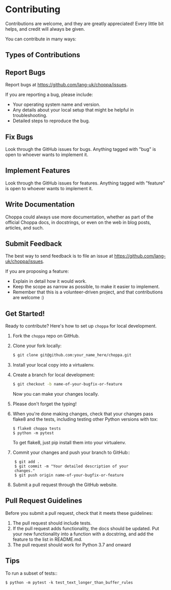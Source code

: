 # Contributing 

Contributions are welcome, and they are greatly appreciated! Every
little bit helps, and credit will always be given.

You can contribute in many ways:

Types of Contributions
----------------------

## Report Bugs

Report bugs at https://github.com/lang-uk/choppa/issues.

If you are reporting a bug, please include:

-   Your operating system name and version.
-   Any details about your local setup that might be helpful in
    troubleshooting.
-   Detailed steps to reproduce the bug.

## Fix Bugs

Look through the GitHub issues for bugs. Anything tagged with "bug" is
open to whoever wants to implement it.

## Implement Features

Look through the GitHub issues for features. Anything tagged with
"feature" is open to whoever wants to implement it.

## Write Documentation

Choppa could always use more documentation, whether as part of the
official Choppa docs, in docstrings, or even on the web in blog posts,
articles, and such.

## Submit Feedback

The best way to send feedback is to file an issue at
https://github.com/lang-uk/choppa/issues.

If you are proposing a feature:

-   Explain in detail how it would work.
-   Keep the scope as narrow as possible, to make it easier to
    implement.
-   Remember that this is a volunteer-driven project, and that
    contributions are welcome :)

Get Started!
------------

Ready to contribute? Here's how to set up `choppa` for local development.

1.  Fork the `choppa` repo on GitHub.

2.  Clone your fork locally:
    ```bash
    $ git clone git@github.com:your_name_here/choppa.git
    ```
3.  Install your local copy into a virtualenv.

4.  Create a branch for local development:
    ```bash
    $ git checkout -b name-of-your-bugfix-or-feature
    ```

    Now you can make your changes locally.

5.  Please don't forget the typing!

6.  When you're done making changes, check that your changes pass flake8
    and the tests, including testing other Python versions with tox:
    ```
    $ flake8 choppa tests
    $ python -m pytest
    ```
    To get flake8, just pip install them into your virtualenv.

7.  Commit your changes and push your branch to GitHub::
```
    $ git add .
    $ git commit -m "Your detailed description of your
    changes."
    $ git push origin name-of-your-bugfix-or-feature
```

8.  Submit a pull request through the GitHub website.

Pull Request Guidelines
-----------------------

Before you submit a pull request, check that it meets these guidelines:

1.  The pull request should include tests.
2.  If the pull request adds functionality, the docs should be updated.
    Put your new functionality into a function with a docstring, and add
    the feature to the list in README.md.
3.  The pull request should work for Python 3.7 and onward

Tips
----

To run a subset of tests::

    $ python -m pytest -k test_text_longer_than_buffer_rules
